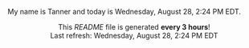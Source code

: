 My name is Tanner and today is Wednesday, August 28, 2:24 PM EDT.

<p align="center">This <i>README</i> file is generated <b>every 3 hours</b>!</br>Last refresh: Wednesday, August 28, 2:24 PM EDT<br /></p>

